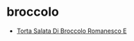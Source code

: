 # broccolo

 * [Torta Salata Di Broccolo Romanesco E](../../index/t/torta-salata-di-broccolo-romanesco-e.json)
